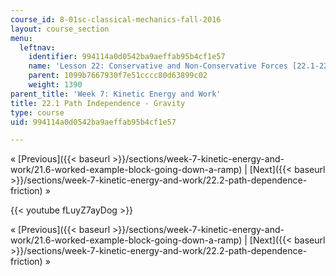 ```yaml
---
course_id: 8-01sc-classical-mechanics-fall-2016
layout: course_section
menu:
  leftnav:
    identifier: 994114a0d0542ba9aeffab95b4cf1e57
    name: 'Lesson 22: Conservative and Non-Conservative Forces [22.1-22.5]'
    parent: 1099b7667930f7e51cccc80d63899c02
    weight: 1390
parent_title: 'Week 7: Kinetic Energy and Work'
title: 22.1 Path Independence - Gravity
type: course
uid: 994114a0d0542ba9aeffab95b4cf1e57

---
```


« [Previous]({{< baseurl >}}/sections/week-7-kinetic-energy-and-work/21.6-worked-example-block-going-down-a-ramp) | [Next]({{< baseurl >}}/sections/week-7-kinetic-energy-and-work/22.2-path-dependence-friction) »

{{< youtube fLuyZ7ayDog >}}

« [Previous]({{< baseurl >}}/sections/week-7-kinetic-energy-and-work/21.6-worked-example-block-going-down-a-ramp) | [Next]({{< baseurl >}}/sections/week-7-kinetic-energy-and-work/22.2-path-dependence-friction) »